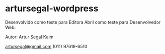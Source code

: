 # artursegal-wordpress

Desenvolvido como teste para Editora Abril como teste para Desenvolvedor Web.

Autor: Artur Segal Kaim

artursegal@gmail.com (011) 97619-6510 
